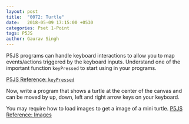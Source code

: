 ```yaml
---
layout: post
title:  "0072: Turtle"
date:   2018-05-09 17:15:00 +0530
categories: Pset 1-Point
tags: P5JS
author: Gaurav Singh
---
```


P5JS programs can handle keyboard interactions to allow you to map events/actions triggered by the keyboard inputs. Understand one of the important function `keyPressed` to start using in your programs.

[P5JS Reference: `keyPressed`](https://p5js.org/reference/#/p5/keyPressed)

Now, write a program that shows a turtle at the center of the canvas and can be moved by up, down, left and right arrow keys on your keyboard.

You may require how to load images to get a image of a mini turtle.
[P5JS Reference: Images](https://p5js.org/reference/#/p5/image)
